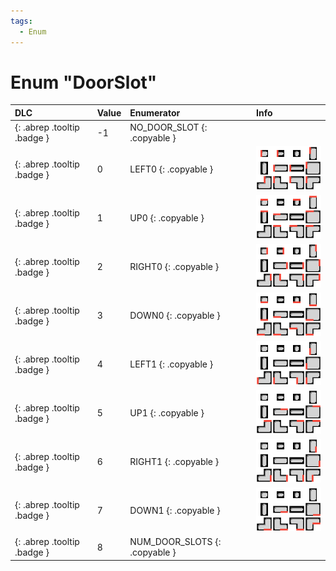 ```yaml
---
tags:
  - Enum
---
```

# Enum "DoorSlot"
|DLC|Value|Enumerator|Info|
|:--|:--|:--|:--|
|[ ](#){: .abrep .tooltip .badge }|-1 |NO_DOOR_SLOT {: .copyable } |  |
|[ ](#){: .abrep .tooltip .badge }|0 |LEFT0 {: .copyable } | ![img](../images/doorslot/LEFT0.png) |
|[ ](#){: .abrep .tooltip .badge }|1 |UP0 {: .copyable } | ![img](../images/doorslot/UP0.png) |
|[ ](#){: .abrep .tooltip .badge }|2 |RIGHT0 {: .copyable } | ![img](../images/doorslot/RIGHT0.png) |
|[ ](#){: .abrep .tooltip .badge }|3 |DOWN0 {: .copyable } | ![img](../images/doorslot/DOWN0.png) |
|[ ](#){: .abrep .tooltip .badge }|4 |LEFT1 {: .copyable } | ![img](../images/doorslot/LEFT1.png) |
|[ ](#){: .abrep .tooltip .badge }|5 |UP1 {: .copyable } | ![img](../images/doorslot/UP1.png) |
|[ ](#){: .abrep .tooltip .badge }|6 |RIGHT1 {: .copyable } | ![img](../images/doorslot/RIGHT1.png) |
|[ ](#){: .abrep .tooltip .badge }|7 |DOWN1 {: .copyable } | ![img](../images/doorslot/DOWN1.png) |
|[ ](#){: .abrep .tooltip .badge }|8 |NUM_DOOR_SLOTS {: .copyable } |  |
